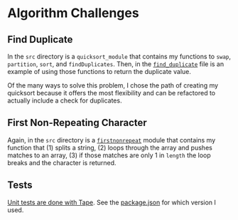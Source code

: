 # Algorithm Challenges

## Find Duplicate

In the `src` directory is a `quicksort_module` that contains my functions to `swap`, `partition`, `sort`, and `findDuplicates`. Then, in the [`find_duplicate`](https://github.com/pstrum/array-algos/blob/find_duplicates/src/find_duplicate.js) file is an example of using those functions to return the duplicate value.

Of the many ways to solve this problem, I chose the path of creating my quicksort because it offers the most flexibility and can be refactored to actually include a check for duplicates.

## First Non-Repeating Character

Again, in the `src` directory is a [`firstnonrepeat`](https://github.com/pstrum/array-algos/blob/find_duplicates/src/firstnonrepeat.js) module that contains my function that (1) splits a string, (2) loops through the array and pushes matches to an array, (3) if those matches are only 1 in `length` the loop breaks and the character is returned.

## Tests

[Unit tests are done with Tape](https://github.com/pstrum/array-algos/tree/find_duplicates/test). See the [package.json](https://github.com/pstrum/array-algos/blob/find_duplicates/package.json) for which version I used.

